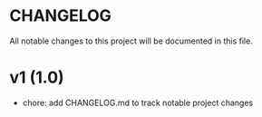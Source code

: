 # CHANGELOG

All notable changes to this project will be documented in this file.

# v1 (1.0)

- chore: add CHANGELOG.md to track notable project changes